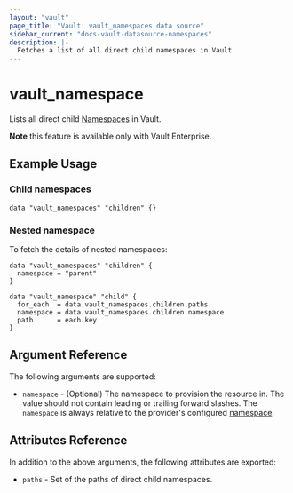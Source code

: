 ```yaml
---
layout: "vault"
page_title: "Vault: vault_namespaces data source"
sidebar_current: "docs-vault-datasource-namespaces"
description: |-
  Fetches a list of all direct child namespaces in Vault
---
```


# vault\_namespace

Lists all direct child [Namespaces](https://developer.hashicorp.com/vault/docs/enterprise/namespaces) in Vault.

**Note** this feature is available only with Vault Enterprise.

## Example Usage

### Child namespaces

```hcl
data "vault_namespaces" "children" {}
```

### Nested namespace

To fetch the details of nested namespaces:

```hcl
data "vault_namespaces" "children" {
  namespace = "parent"
}

data "vault_namespace" "child" {
  for_each  = data.vault_namespaces.children.paths
  namespace = data.vault_namespaces.children.namespace
  path      = each.key
}
```

## Argument Reference

The following arguments are supported:

* `namespace` - (Optional) The namespace to provision the resource in.
  The value should not contain leading or trailing forward slashes.
  The `namespace` is always relative to the provider's configured [namespace](/docs/providers/vault#namespace).

## Attributes Reference

In addition to the above arguments, the following attributes are exported:

* `paths` - Set of the paths of direct child namespaces.
